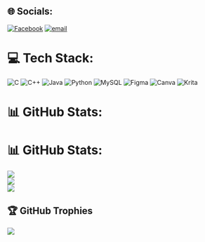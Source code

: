 
## 🌐 Socials:
[![Facebook](https://img.shields.io/badge/Facebook-%231877F2.svg?logo=Facebook&logoColor=white)](https://facebook.com/andrei.may.redwhale) [![email](https://img.shields.io/badge/Email-D14836?logo=gmail&logoColor=white)](mailto:redwhalecs@gmail.com) 

# 💻 Tech Stack:
![C](https://img.shields.io/badge/c-%2300599C.svg?style=flat-square&logo=c&logoColor=white) ![C++](https://img.shields.io/badge/c++-%2300599C.svg?style=flat-square&logo=c%2B%2B&logoColor=white) ![Java](https://img.shields.io/badge/java-%23ED8B00.svg?style=flat-square&logo=openjdk&logoColor=white) ![Python](https://img.shields.io/badge/python-3670A0?style=flat-square&logo=python&logoColor=ffdd54) ![MySQL](https://img.shields.io/badge/mysql-4479A1.svg?style=flat-square&logo=mysql&logoColor=white) ![Figma](https://img.shields.io/badge/figma-%23F24E1E.svg?style=flat-square&logo=figma&logoColor=white) ![Canva](https://img.shields.io/badge/Canva-%2300C4CC.svg?style=flat-square&logo=Canva&logoColor=white) ![Krita](https://img.shields.io/badge/Krita-203759?style=flat-square&logo=krita&logoColor=EEF37B)
# 📊 GitHub Stats:
# 📊 GitHub Stats:
![](https://github-readme-stats.vercel.app/api?username=WhaleRed&theme=vue-dark&hide_border=false&include_all_commits=false&count_private=true)<br/>
![](https://nirzak-streak-stats.vercel.app/?user=WhaleRed&theme=vue-dark&hide_border=false)<br/>
![](https://github-readme-stats.vercel.app/api/top-langs/?username=WhaleRed&theme=vue-dark&hide_border=false&include_all_commits=false&count_private=true&layout=compact)

## 🏆 GitHub Trophies
![](https://github-profile-trophy.vercel.app/?username=WhaleRed&theme=default&no-frame=false&no-bg=true&margin-w=4)

<!-- Proudly created with GPRM ( https://gprm.itsvg.in ) -->
